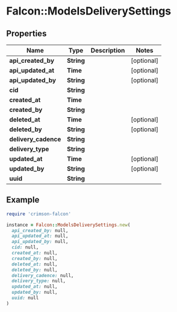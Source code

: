 # Falcon::ModelsDeliverySettings

## Properties

| Name | Type | Description | Notes |
| ---- | ---- | ----------- | ----- |
| **api_created_by** | **String** |  | [optional] |
| **api_updated_at** | **Time** |  | [optional] |
| **api_updated_by** | **String** |  | [optional] |
| **cid** | **String** |  |  |
| **created_at** | **Time** |  |  |
| **created_by** | **String** |  |  |
| **deleted_at** | **Time** |  | [optional] |
| **deleted_by** | **String** |  | [optional] |
| **delivery_cadence** | **String** |  |  |
| **delivery_type** | **String** |  |  |
| **updated_at** | **Time** |  | [optional] |
| **updated_by** | **String** |  | [optional] |
| **uuid** | **String** |  |  |

## Example

```ruby
require 'crimson-falcon'

instance = Falcon::ModelsDeliverySettings.new(
  api_created_by: null,
  api_updated_at: null,
  api_updated_by: null,
  cid: null,
  created_at: null,
  created_by: null,
  deleted_at: null,
  deleted_by: null,
  delivery_cadence: null,
  delivery_type: null,
  updated_at: null,
  updated_by: null,
  uuid: null
)
```

